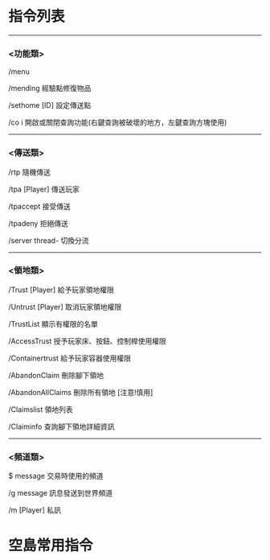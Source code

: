 # 指令列表
***
### <功能類>
/menu 

/mending 經驗點修復物品

/sethome [ID] 設定傳送點

/co i 開啟或關閉查詢功能(右鍵查詢被破壞的地方，左鍵查詢方塊使用)

***
### <傳送類>
/rtp 隨機傳送

/tpa [Player] 傳送玩家

/tpaccept 接受傳送

/tpadeny 拒絕傳送

/server thread- 切換分流

***
### <領地類>
/Trust [Player] 給予玩家領地權限

/Untrust [Player] 取消玩家領地權限

/TrustList 顯示有權限的名單

/AccessTrust 授予玩家床、按鈕、控制桿使用權限

/Containertrust 給予玩家容器使用權限

/AbandonClaim  刪除腳下領地

/AbandonAllClaims 刪除所有領地 [注意!慎用]

/Claimslist 領地列表

/Claiminfo 查詢腳下領地詳細資訊
***
### <頻道類>
$ message 交易時使用的頻道

/g message 訊息發送到世界頻道

/m [Player] 私訊
# 空島常用指令
